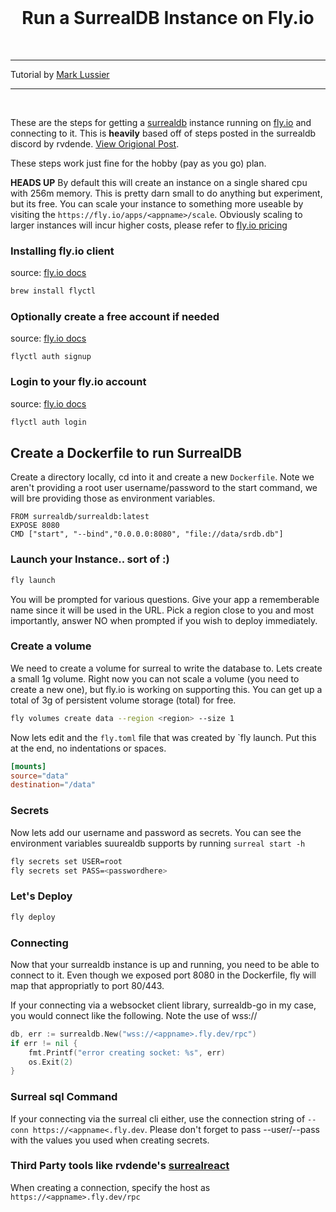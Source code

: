 <br>
    <h1 align="center">Run a SurrealDB Instance on Fly.io</h1>
<br>

---

<p>
    Tutorial by <a href="https://github.com/intabulas" target="_blank">Mark Lussier</a>
</p>

---

<br>

These are the steps for getting a [surrealdb](https://surrealdb.com/) instance running on [fly.io](https://fly.io/) and connecting to it. This is **heavily** based off of steps posted in the surrealdb discord by rvdende. [View Origional Post](https://discord.com/channels/902568124350599239/1022387563627028511/1022928762947514449).

These steps work just fine for the hobby (pay as you go) plan.

**HEADS UP** By default this will create an instance on a single shared cpu with 256m memory. This is pretty darn small to do anything but experiment, but its free. You can scale your instance to something more useable by visiting the `https://fly.io/apps/<appname>/scale`. Obviously scaling to larger instances will incur higher costs, please refer to [fly.io pricing](https://fly.io/docs/about/pricing/)

### Installing fly.io client

source: [fly.io docs](https://fly.io/docs/hands-on/install-flyctl/)

```bash
brew install flyctl
```

### Optionally create a free account if needed

source: [fly.io docs](https://fly.io/docs/hands-on/sign-up/)

```bash]
flyctl auth signup
```

### Login to your fly.io account

source: [fly.io docs](https://fly.io/docs/hands-on/sign-in/)

```bash
flyctl auth login
```

## Create a Dockerfile to run SurrealDB

Create a directory locally, cd into it and create a new `Dockerfile`. Note we aren't providing a root user username/password to the start command, we will bre providing those as environment variables.

```docker
FROM surrealdb/surrealdb:latest
EXPOSE 8080
CMD ["start", "--bind","0.0.0.0:8080", "file://data/srdb.db"]
```

### Launch your Instance.. sort of :)

```sh
fly launch
```

You will be prompted for various questions. Give your app a rememberable name since it will be used in the URL. Pick a region close to you and most importantly, answer NO when prompted if you wish to deploy immediately.

### Create a volume

We need to create a volume for surreal to write the database to. Lets create a small 1g volume. Right now you can not scale a volume (you need to create a new one), but fly.io is working on supporting this. You can get up a total of 3g of persistent volume storage (total) for free.

```bash
fly volumes create data --region <region> --size 1
```

Now lets edit and the `fly.toml` file that was created by `fly launch. Put this at the end, no indentations or spaces.

```toml
[mounts]
source="data"
destination="/data"
```

### Secrets

Now lets add our username and password as secrets. You can see the environment variables suurealdb supports by running `surreal start -h`

```bash
fly secrets set USER=root
fly secrets set PASS=<passwordhere>
```

### Let's Deploy

```bash
fly deploy
```

### Connecting

Now that your surrealdb instance is up and running, you need to be able to connect to it. Even though we exposed port 8080 in the Dockerfile, fly will map that appropriatly to port 80/443.

If your connecting via a websocket client library, surrealdb-go in my case, you would connect like the following. Note the use of wss://

```go
db, err := surrealdb.New("wss://<appname>.fly.dev/rpc")
if err != nil {
	fmt.Printf("error creating socket: %s", err)
	os.Exit(2)
}
```

### Surreal sql Command

If your connecting via the surreal cli either, use the connection string of `--conn https://<appname<.fly.dev`. Please don't forget to pass --user/--pass with the values you used when creating secrets.

### Third Party tools like rvdende's [surrealreact](https://surrealreact.fly.dev/)

When creating a connection, specify the host as `https://<appname>.fly.dev/rpc`
